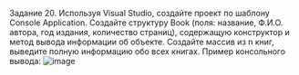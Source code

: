 Задание 20. Используя Visual Studio, создайте проект по шаблону Console Application.
Создайте структуру Book (поля: название, Ф.И.О. автора, год издания, количество страниц), содержащую конструктор и метод вывода информации об объекте. Создайте массив из n книг, выведите полную информацию обо всех книгах.
Пример консольного вывода:
![image](https://github.com/user-attachments/assets/e51e968e-6b7b-4979-b3df-740ace33c14c)


